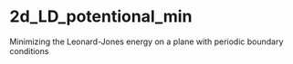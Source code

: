 # 2d_LD_potentional_min
Minimizing the Leonard-Jones energy on a plane with periodic boundary conditions
